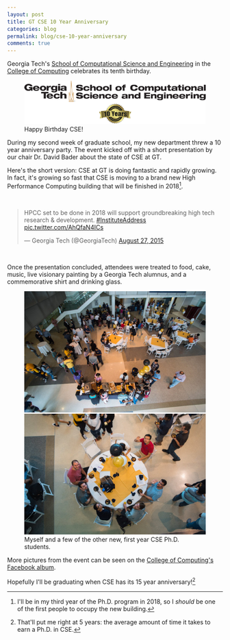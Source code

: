 ```yaml
---
layout: post
title: GT CSE 10 Year Anniversary
categories: blog
permalink: blog/cse-10-year-anniversary
comments: true
---
```


Georgia Tech's [School of Computational Science and Engineering][cse] in the [College of Computing][coc] celebrates its tenth birthday. 

<!--more-->

<figure>
  <img class="full" src="/images/blog/gt-cse-10-year-anniversary.png" alt="GT CSE 10 Year Anniversary.">
  <figcaption>Happy Birthday CSE!</figcaption>
</figure>

During my second week of graduate school, my new department threw a 10 year anniversary party. The event kicked off with a short presentation by our chair Dr. David Bader about the state of CSE at GT. 

Here's the short version: CSE at GT is doing fantastic and rapidly growing. In fact, it's growing so fast that CSE is moving to a brand new High Performance Computing building that will be finished in 2018[^fn-hpcc]. 

&nbsp;

<blockquote class="twitter-tweet tw-align-center" lang="en"><p lang="en" dir="ltr">HPCC set to be done in 2018 will support groundbreaking high tech research &amp; development. <a href="https://twitter.com/hashtag/InstituteAddress?src=hash">#InstituteAddress</a> <a href="http://t.co/AhQfaN4ICs">pic.twitter.com/AhQfaN4ICs</a></p>&mdash; Georgia Tech (@GeorgiaTech) <a href="https://twitter.com/GeorgiaTech/status/636926028858961920">August 27, 2015</a></blockquote> <script async src="//platform.twitter.com/widgets.js" charset="utf-8"></script>

&nbsp;

Once the presentation concluded, attendees were treated to food, cake, music, live visionary painting by a Georgia Tech alumnus, and a commemorative shirt and drinking glass. 

<figure>
  <img class="full" src="/images/blog/gt-cse-10-year-anniversary-2.jpg" alt="GT CSE 10 Year Anniversary.">
  <img class="full" src="/images/blog/gt-cse-10-year-anniversary-3.jpg" alt="GT CSE 10 Year Anniversary.">
  <figcaption>Myself and a few of the other new, first year CSE Ph.D. students.</figcaption>
</figure>

More pictures from the event can be seen on the [College of Computing's Facebook album][fb]. 

Hopefully I'll be graduating when CSE has its 15 year anniversary![^fn-grad]

[gt]: http://gatech.edu "Georgia Tech."
[cse]: http://cse.gatech.edu "GT Computational Science and Engineering."
[coc]: http://www.cc.gatech.edu "GT College of Computing."

[fb]: https://www.facebook.com/media/set/?set=a.10153556403559481.1073741838.104804139480&type=3 "GT College of Computing on Facebook."

[^fn-hpcc]: I'll be in my third year of the Ph.D. program in 2018, so I *should* be one of the first people to occupy the new building.
[^fn-grad]: That'll put me right at 5 years: the average amount of time it takes to earn a Ph.D. in CSE.